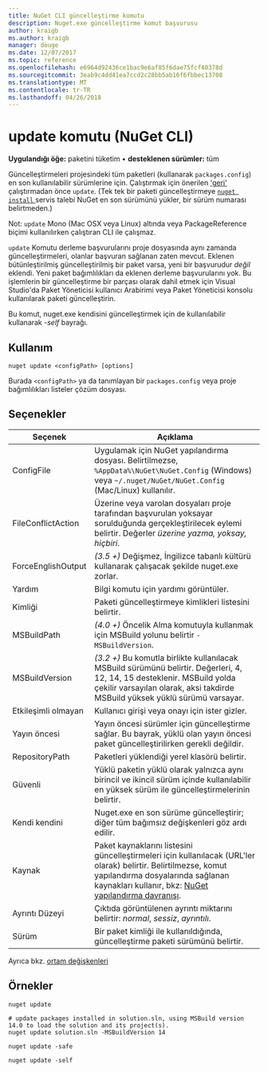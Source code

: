 ```yaml
---
title: NuGet CLI güncelleştirme komutu
description: Nuget.exe güncelleştirme komut başvurusu
author: kraigb
ms.author: kraigb
manager: douge
ms.date: 12/07/2017
ms.topic: reference
ms.openlocfilehash: e6964d92436ce1bac9e6af85f6dae75fcf40378d
ms.sourcegitcommit: 3eab9c4dd41ea7ccd2c28bb5ab16f6fbbec13708
ms.translationtype: MT
ms.contentlocale: tr-TR
ms.lasthandoff: 04/26/2018
---
```

# <a name="update-command-nuget-cli"></a>update komutu (NuGet CLI)

**Uygulandığı öğe:** paketini tüketim &bullet; **desteklenen sürümler:** tüm

Güncelleştirmeleri projesindeki tüm paketleri (kullanarak `packages.config`) en son kullanılabilir sürümlerine için. Çalıştırmak için önerilen ['geri'](cli-ref-restore.md) çalıştırmadan önce `update`. (Tek tek bir paketi güncelleştirmeye [ `nuget install` ](cli-ref-install.md) servis talebi NuGet en son sürümünü yükler, bir sürüm numarası belirtmeden.)

Not: `update` Mono (Mac OSX veya Linux) altında veya PackageReference biçimi kullanılırken çalıştıran CLI ile çalışmaz.

`update` Komutu derleme başvurularını proje dosyasında aynı zamanda güncelleştirmeleri, olanlar başvuran sağlanan zaten mevcut. Eklenen bütünleştirilmiş güncelleştirilmiş bir paket varsa, yeni bir başvurudur *değil* eklendi. Yeni paket bağımlılıkları da eklenen derleme başvurularını yok. Bu işlemlerin bir güncelleştirme bir parçası olarak dahil etmek için Visual Studio'da Paket Yöneticisi kullanıcı Arabirimi veya Paket Yöneticisi konsolu kullanılarak paketi güncelleştirin.

Bu komut, nuget.exe kendisini güncelleştirmek için de kullanılabilir kullanarak *-self* bayrağı.

## <a name="usage"></a>Kullanım

```cli
nuget update <configPath> [options]
```

Burada `<configPath>` ya da tanımlayan bir `packages.config` veya proje bağımlılıkları listeler çözüm dosyası.

## <a name="options"></a>Seçenekler

| Seçenek | Açıklama |
| --- | --- |
| ConfigFile | Uygulamak için NuGet yapılandırma dosyası. Belirtilmezse, `%AppData%\NuGet\NuGet.Config` (Windows) veya `~/.nuget/NuGet/NuGet.Config` (Mac/Linux) kullanılır.|
| FileConflictAction | Üzerine veya varolan dosyaları proje tarafından başvurulan yoksayar sorulduğunda gerçekleştirilecek eylemi belirtir. Değerler *üzerine yazma, yoksay, hiçbiri*. |
| ForceEnglishOutput | *(3.5 +)*  Değişmez, İngilizce tabanlı kültürü kullanarak çalışacak şekilde nuget.exe zorlar. |
| Yardım | Bilgi komutu için yardımı görüntüler. |
| Kimliği | Paketi güncelleştirmeye kimlikleri listesini belirtir. |
| MSBuildPath | *(4.0 +)*  Öncelik Alma komutuyla kullanmak için MSBuild yolunu belirtir `-MSBuildVersion`. |
| MSBuildVersion | *(3.2 +)*  Bu komutla birlikte kullanılacak MSBuild sürümünü belirtir. Değerleri, 4, 12, 14, 15 desteklenir. MSBuild yolda çekilir varsayılan olarak, aksi takdirde MSBuild yüksek yüklü sürümü varsayar. |
| Etkileşimli olmayan | Kullanıcı girişi veya onayı için ister gizler. |
| Yayın öncesi | Yayın öncesi sürümler için güncelleştirme sağlar. Bu bayrak, yüklü olan yayın öncesi paket güncelleştirilirken gerekli değildir. |
| RepositoryPath | Paketleri yüklendiği yerel klasörü belirtir. |
| Güvenli | Yüklü paketin yüklü olarak yalnızca aynı birincil ve ikincil sürüm içinde kullanılabilir en yüksek sürüm ile güncelleştirmelerinin belirtir. |
| Kendi kendini | Nuget.exe en son sürüme güncelleştirir; diğer tüm bağımsız değişkenleri göz ardı edilir. |
| Kaynak | Paket kaynaklarını listesini güncelleştirmeleri için kullanılacak (URL'ler olarak) belirtir. Belirtilmezse, komut yapılandırma dosyalarında sağlanan kaynakları kullanır, bkz: [NuGet yapılandırma davranışı](../consume-packages/configuring-nuget-behavior.md). |
| Ayrıntı Düzeyi | Çıktıda görüntülenen ayrıntı miktarını belirtir: *normal*, *sessiz*, *ayrıntılı*. |
| Sürüm | Bir paket kimliği ile kullanıldığında, güncelleştirme paketi sürümünü belirtir. |

Ayrıca bkz. [ortam değişkenleri](cli-ref-environment-variables.md)

## <a name="examples"></a>Örnekler

```cli
nuget update

# update packages installed in solution.sln, using MSBuild version 14.0 to load the solution and its project(s).
nuget update solution.sln -MSBuildVersion 14

nuget update -safe

nuget update -self
```
